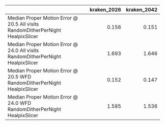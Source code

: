 |                                                                                 |   kraken_2026 |   kraken_2042 |
|:--------------------------------------------------------------------------------|--------------:|--------------:|
| Median Proper Motion Error @ 20.5 All visits RandomDitherPerNight HealpixSlicer |         0.156 |         0.151 |
| Median Proper Motion Error @ 24.0 All visits RandomDitherPerNight HealpixSlicer |         1.693 |         1.646 |
| Median Proper Motion Error @ 20.5 WFD RandomDitherPerNight HealpixSlicer        |         0.152 |         0.147 |
| Median Proper Motion Error @ 24.0 WFD RandomDitherPerNight HealpixSlicer        |         1.585 |         1.536 |
